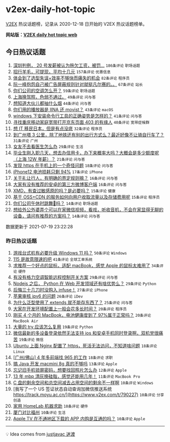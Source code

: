 # v2ex-daily-hot-topic

[V2EX](https://www.v2ex.com/) 热议话题榜，记录从 2020-12-18 日开始的 V2EX 热议话题榜单。

**网站版：[V2EX daily hot topic web](https://boojack.github.io/v2ex-daily-hot-topic-web/)**

## 今日热议话题

<!-- TODAY BEGIN -->

1. [深圳判例， 20 号发薪被认为拖欠工资，被罚...](https://www.v2ex.com/t/790299) `186条评论` `职场话题`
1. [招行羊毛，可提现，平均十几元](https://www.v2ex.com/t/790417) `157条评论` `优惠信息`
1. [体会到了选型失误+效率不够快而痛失的机会](https://www.v2ex.com/t/790304) `82条评论` `程序员`
1. [阮一峰抱怨自己被广告屏蔽规则针对就挺凡尔赛的。。](https://www.v2ex.com/t/790313) `67条评论` `站长`
1. [你们公司的空调怎么开？](https://www.v2ex.com/t/790284) `59条评论` `职场话题`
1. [上海换驾照，色弱不通过。](https://www.v2ex.com/t/790428) `49条评论` `问与答`
1. [想知道大伙儿都抽什么烟](https://www.v2ex.com/t/790408) `44条评论` `问与答`
1. [你们用的播放器是 IINA 还 movist？](https://www.v2ex.com/t/790444) `43条评论` `macOS`
1. [windows 下安装命令行工具的正确姿势是怎样的？](https://www.v2ex.com/t/790320) `41条评论` `问与答`
1. [寻找重庆移动家庭宽带打开京东页面 403 的有缘人](https://www.v2ex.com/t/790297) `40条评论` `宽带症候群`
1. [想 IT 移民日本，但是有点没底](https://www.v2ex.com/t/790483) `32条评论` `程序员`
1. [到广州塔 3 公里，除了地铁还有别的出行方式么？最近好像不让骑自行车了？](https://www.v2ex.com/t/790295) `31条评论` `广州`
1. [女友不去看医生怎么办](https://www.v2ex.com/t/790476) `29条评论` `生活`
1. [毕业生刚入职几天，想去办信用卡，办下来概率大吗？大概会是多少额度呢（上海 12W 年薪）？](https://www.v2ex.com/t/790458) `21条评论` `问与答`
1. [发现 https 在手机上的一个奇怪问题](https://www.v2ex.com/t/790395) `18条评论` `问与答`
1. [iPhone12 电池损耗只剩 94%](https://www.v2ex.com/t/790447) `17条评论` `iPhone`
1. [关于礼让行人，有明确的界定规则嘛？](https://www.v2ex.com/t/790448) `16条评论` `问与答`
1. [大家有没有推荐的安卓的第三方微博客户端](https://www.v2ex.com/t/790413) `16条评论` `问与答`
1. [XMD，有查过敏感原的吗？是必要吗？](https://www.v2ex.com/t/790455) `15条评论` `健康`
1. [基于 OSS+CDN 的服务如何向用户收取流量以及存储费用呢](https://www.v2ex.com/t/790318) `15条评论` `程序员`
1. [你们公司午休时跳舞👯吗？](https://www.v2ex.com/t/790482) `14条评论` `职场话题`
1. [想给外公外婆弄个可以在家微信视频，看戏，听收音机，不会在家显得无聊的设备，请问有推荐的方案吗？](https://www.v2ex.com/t/790429) `14条评论` `问与答`

数据更新于 2021-07-19 23:22:28

<!-- TODAY END -->

### 昨日热议话题

<!-- YESTERDAY BEGIN -->

1. [游戏台式机有必要升级 Windows 11 吗？](https://www.v2ex.com/t/790184) `50条评论` `Windows`
1. [115 是故意限速的吧](https://www.v2ex.com/t/790160) `41条评论` `全球工单系统`
1. [求推荐一个好点的鼠标，适配 macBook，感觉 Apple 的鼠标太难用了](https://www.v2ex.com/t/790186) `34条评论` `硬件`
1. [有没有格力空调智能远程控制开关方案](https://www.v2ex.com/t/790154) `29条评论` `问与答`
1. [Nodejs 之后， Python 在 Web 开发领域还有啥优势么？](https://www.v2ex.com/t/790207) `29条评论` `Python`
1. [后悔三十几刀时没购入 infuse！](https://www.v2ex.com/t/790220) `27条评论` `iPhone`
1. [苹果审核 ipv6 的问题](https://www.v2ex.com/t/790224) `26条评论` `iDev`
1. [为什么泛型使用了 extends 就不能存东西了？](https://www.v2ex.com/t/790199) `25条评论` `问与答`
1. [大家在开发环境配置上一般会花多长时间？](https://www.v2ex.com/t/790257) `20条评论` `程序员`
1. [刚买 4 个月的 MacBook，电池健康度到了 97%属于正常吗？](https://www.v2ex.com/t/790264) `20条评论` `MacBook Air`
1. [大量的 try 应该怎么复用](https://www.v2ex.com/t/790153) `19条评论` `Python`
1. [微信最新的多设备登录依然无法支持 ios 和安卓手机同时登录啊，双机党很痛苦](https://www.v2ex.com/t/790170) `19条评论` `微信`
1. [Ubuntu 上面 Nginx 配置了 https，死活无法访问，不知道啥问题](https://www.v2ex.com/t/790169) `18条评论` `Linux`
1. [[广州/佛山] 4 年多前端找 965 的工作](https://www.v2ex.com/t/790175) `18条评论` `求职`
1. [搞 Java 开发 macmini 8g 真的不够吗](https://www.v2ex.com/t/790243) `13条评论` `Apple`
1. [忘记旧手机锁屏密码，想要找回照片怎么办](https://www.v2ex.com/t/790189) `12条评论` `Apple`
1. [13 年 mbp 清灰换硅脂，感觉还能用几年！](https://www.v2ex.com/t/790166) `11条评论` `MacBook Pro`
1. [C 盘的剩余空间和总空间减去占用空间的剩余不一样啊](https://www.v2ex.com/t/790245) `10条评论` `Windows`
1. [我写了一个 US 签证状态自动查询加微信推送系统 https://track.moyu.ac.cn/](https://www.v2ex.com/t/790227) `10条评论` `分享创造`
1. [家用 HomeLab 机器求助](https://www.v2ex.com/t/790180) `10条评论` `硬件`
1. [厦门对比福州](https://www.v2ex.com/t/790174) `10条评论` `生活`
1. [Apple TV 在不通地区下载的 APP 内购是互通的吗？](https://www.v2ex.com/t/790167) `10条评论` `Apple`

<!-- YESTERDAY END -->

---

💡 Idea comes from [justjavac 迷渡](https://github.com/justjavac/)
